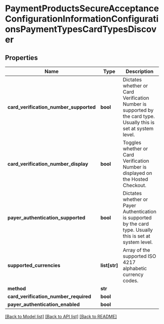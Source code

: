 # PaymentProductsSecureAcceptanceConfigurationInformationConfigurationsPaymentTypesCardTypesDiscover

## Properties
Name | Type | Description | Notes
------------ | ------------- | ------------- | -------------
**card_verification_number_supported** | **bool** | Dictates whether or Card Verification Number is supported by the card type. Usually this is set at system level. | [optional] 
**card_verification_number_display** | **bool** | Toggles whether or Card Verification Number is displayed on the Hosted Checkout. | [optional] 
**payer_authentication_supported** | **bool** | Dictates whether or Payer Authentication is supported by the card type. Usually this is set at system level. | [optional] 
**supported_currencies** | **list[str]** | Array of the supported  ISO 4217 alphabetic currency codes. | [optional] 
**method** | **str** |  | [optional] 
**card_verification_number_required** | **bool** |  | [optional] 
**payer_authentication_enabled** | **bool** |  | [optional] 

[[Back to Model list]](../README.md#documentation-for-models) [[Back to API list]](../README.md#documentation-for-api-endpoints) [[Back to README]](../README.md)


